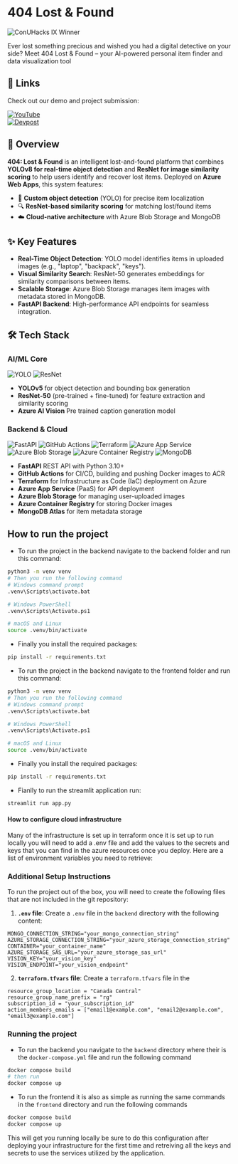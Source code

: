 # 404 Lost & Found
![ConUHacks IX Winner](https://img.shields.io/badge/-ConUHacks%20IX%20Winning%20Project-8A2BE2?style=for-the-badge&logo=github&logoColor=white)  

Ever lost something precious and wished you had a digital detective on your side? Meet 404 Lost & Found – your AI-powered personal item finder and data visualization tool

## 🔗 Links  
Check out our demo and project submission:  

[![YouTube](https://img.shields.io/badge/-YouTube-FF0000?logo=youtube&logoColor=white)](https://youtu.be/BHq4QkTe6PE)  
[![Devpost](https://img.shields.io/badge/-Devpost-003E54?logo=devpost&logoColor=white)](https://devpost.com/software/404-lost-found)  

## 📖 Overview  
**404: Lost & Found** is an intelligent lost-and-found platform that combines **YOLOv8 for real-time object detection** and **ResNet for image similarity scoring** to help users identify and recover lost items. Deployed on **Azure Web Apps**, this system features:

- 🎯 **Custom object detection** (YOLO) for precise item localization
- 🔍 **ResNet-based similarity scoring** for matching lost/found items
- ☁️ **Cloud-native architecture** with Azure Blob Storage and MongoDB


## ✨ Key Features  
- **Real-Time Object Detection**: YOLO model identifies items in uploaded images (e.g., "laptop", "backpack", "keys").  
- **Visual Similarity Search**: ResNet-50 generates embeddings for similarity comparisons between items.  
- **Scalable Storage**: Azure Blob Storage manages item images with metadata stored in MongoDB.  
- **FastAPI Backend**: High-performance API endpoints for seamless integration.  


## 🛠️ Tech Stack  
### **AI/ML Core**  
![YOLO](https://img.shields.io/badge/-YOLO-00FFFF?logo=python&logoColor=white)
![ResNet](https://img.shields.io/badge/-ResNet-FF6F00?logo=pytorch&logoColor=white)  
- **YOLOv5** for object detection and bounding box generation  
- **ResNet-50** (pre-trained + fine-tuned) for feature extraction and similarity scoring
- **Azure AI Vision** Pre trained caption generation model

### **Backend & Cloud**  
![FastAPI](https://img.shields.io/badge/-FastAPI-009688?logo=fastapi&logoColor=white)
![GitHub Actions](https://img.shields.io/badge/-GitHub%20Actions-2088FF?logo=github-actions&logoColor=white)
![Terraform](https://img.shields.io/badge/-Terraform-7B42BC?logo=terraform&logoColor=white)
![Azure App Service](https://img.shields.io/badge/-Azure%20App%20Service-0078D4?logo=azureappservice&logoColor=white)
![Azure Blob Storage](https://img.shields.io/badge/-Azure%20Blob%20Storage-0078D4?logo=azure-storage&logoColor=white)
![Azure Container Registry](https://img.shields.io/badge/-Azure%20Container%20Registry-0078D4?logo=microsoft-azure&logoColor=white)
![MongoDB](https://img.shields.io/badge/-MongoDB-47A248?logo=mongodb&logoColor=white)

- **FastAPI** REST API with Python 3.10+  
- **GitHub Actions** for CI/CD, building and pushing Docker images to ACR  
- **Terraform** for Infrastructure as Code (IaC) deployment on Azure  
- **Azure App Service** (PaaS) for API deployment  
- **Azure Blob Storage** for managing user-uploaded images  
- **Azure Container Registry** for storing Docker images  
- **MongoDB Atlas** for item metadata storage

## How to run the project

- To run the project in the backend navigate to the backend folder and run this command:

```bash
python3 -m venv venv
# Then you run the following command
# Windows command prompt
.venv\Scripts\activate.bat

# Windows PowerShell
.venv\Scripts\Activate.ps1

# macOS and Linux
source .venv/bin/activate
```

- Finally you install the required packages:

```bash
pip install -r requirements.txt
```

- To run the project in the backend navigate to the frontend folder and run this command:

```bash
python3 -m venv venv
# Then you run the following command
# Windows command prompt
.venv\Scripts\activate.bat

# Windows PowerShell
.venv\Scripts\Activate.ps1

# macOS and Linux
source .venv/bin/activate
```

- Finally you install the required packages:

```bash
pip install -r requirements.txt
```

- Fianlly to run the streamlit application run:

```bash
streamlit run app.py
```
#### How to configure cloud infrastructure
Many of the infrastructure is set up in terraform once it is set up to run locally you will need to add a .env file and add the values to the secrets and keys that you can find in the azure resources once you deploy. Here are a list of environment variables you need to retrieve:

### Additional Setup Instructions

To run the project out of the box, you will need to create the following files that are not included in the git repository:

1. **`.env` file**:
   Create a `.env` file in the `backend` directory with the following content:
```properties
MONGO_CONNECTION_STRING="your_mongo_connection_string"
AZURE_STORAGE_CONNECTION_STRING="your_azure_storage_connection_string"
CONTAINER="your_container_name"
AZURE_STORAGE_SAS_URL="your_azure_storage_sas_url"
VISION_KEY="your_vision_key"
VISION_ENDPOINT="your_vision_endpoint"
```
2. **`terraform.tfvars` file**: Create a `terraform.tfvars` file in the
```properties
resource_group_location = "Canada Central"
resource_group_name_prefix = "rg"
subscription_id = "your_subscription_id"
action_members_emails = ["email1@example.com", "email2@example.com", "email3@example.com"]
```
### Running the project
- To run the backend you navigate to the `backend` directory where their is the `docker-compose.yml` file and run the following command 
```bash
docker compose build
# then run
docker compose up
```
- To run the frontend it is also as simple as running the same commands in the `frontend` directory and run the following commands
```bash
docker compose build
docker compose up
```
This will get you running locally be sure to do this configuration after deploying your infrastructure for the first time and retreiving all the keys and secrets to use the services utilized by the application.

